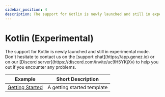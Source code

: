 ```yaml
---
sidebar_position: 4
description: The support for Kotlin is newly launched and still in experimental mode. Don't hesitate to contact us on the support chat or on our Discord server to help you
---
```


# Kotlin (Experimental)

<head>
  <title>Kotlin (Experimental) | Genezio Documentation</title>
</head>
The support for Kotlin is newly launched and still in experimental mode. Don't hesitate to contact us on the [support chat](https://app.genez.io) or on our [Discord server](https://discord.com/invite/uc9H5YKjXv) to help you out if you encounter any problems.

| Example                            | Short Description          |
| ---------------------------------- | -------------------------- |
| [Getting Started](getting-started) | A getting started template |
